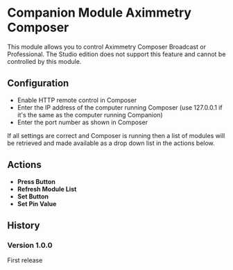 # Companion Module Aximmetry Composer

This module allows you to control Aximmetry Composer Broadcast or Professional. The Studio edition does not support this feature and cannot be controlled by this module.

## Configuration

- Enable HTTP remote control in Composer
- Enter the IP address of the computer running Composer (use 127.0.0.1 if it's the same as the computer running Companion)
- Enter the port number as shown in Composer

If all settings are correct and Composer is running then a list of modules will be retrieved and made available as a drop down list in the actions below.

## Actions

- **Press Button**
- **Refresh Module List**
- **Set Button**
- **Set Pin Value**

## History

### Version 1.0.0
First release
